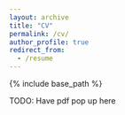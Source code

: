 ```yaml
---
layout: archive
title: "CV"
permalink: /cv/
author_profile: true
redirect_from:
  - /resume
---
```


{% include base_path %}

TODO: Have pdf pop up here
